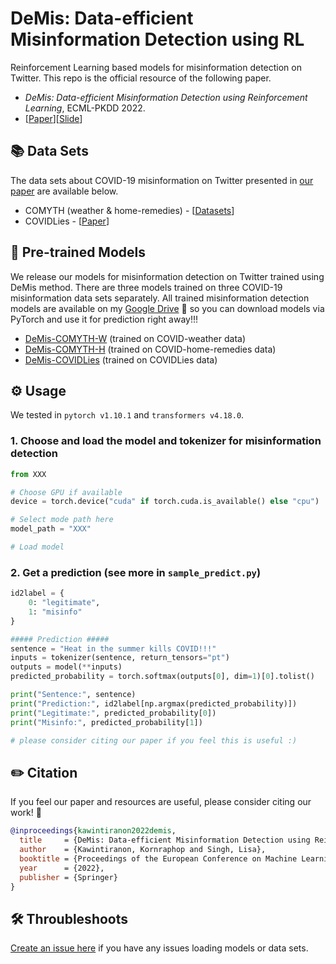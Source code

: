 # DeMis: Data-efficient Misinformation Detection using RL
Reinforcement Learning based models for misinformation detection on Twitter. This repo is the official resource of the following paper.
- *DeMis: Data-efficient Misinformation Detection using Reinforcement Learning*, ECML-PKDD 2022.
- [[Paper](https://drive.google.com/file/d/1oQL5R5YiaO3Wdj6o7Nqd7BVAN2kSMxN8/view?usp=sharing)][[Slide](https://docs.google.com/presentation/d/1buKDec8GezzwbNgR8lfj_dA4fqiVqc3qfewDq1W-Gl4/edit?usp=sharing)]

## 📚 Data Sets
The data sets about COVID-19 misinformation on Twitter presented in [our paper](https://drive.google.com/file/d/1oQL5R5YiaO3Wdj6o7Nqd7BVAN2kSMxN8/view?usp=sharing) are available below.

- COMYTH (weather & home-remedies) - [[Datasets](https://portals.mdi.georgetown.edu/public/misinformation-detection)]
- COVIDLies - [[Paper](https://aclanthology.org/2020.nlpcovid19-2.11/)]

## 🚀 Pre-trained Models
We release our models for misinformation detection on Twitter trained using DeMis method. There are three models trained on three COVID-19 misinformation data sets separately. All trained misinformation detection models are available on my [Google Drive](XXX) 🤗 so you can download models via PyTorch and use it for prediction right away!!!

- [DeMis-COMYTH-W](XXX) (trained on COVID-weather data)
- [DeMis-COMYTH-H](XXX) (trained on COVID-home-remedies data)
- [DeMis-COVIDLies](XXX) (trained on COVIDLies data)

## ⚙️ Usage
We tested in `pytorch v1.10.1` and `transformers v4.18.0`.

### 1. Choose and load the model and tokenizer for misinformation detection
```python
from XXX

# Choose GPU if available
device = torch.device("cuda" if torch.cuda.is_available() else "cpu")

# Select mode path here
model_path = "XXX"

# Load model

```

### 2. Get a prediction (see more in `sample_predict.py`)
```python
id2label = {
    0: "legitimate",
    1: "misinfo"
}

##### Prediction #####
sentence = "Heat in the summer kills COVID!!!"
inputs = tokenizer(sentence, return_tensors="pt")
outputs = model(**inputs)
predicted_probability = torch.softmax(outputs[0], dim=1)[0].tolist()

print("Sentence:", sentence)
print("Prediction:", id2label[np.argmax(predicted_probability)])
print("Legitimate:", predicted_probability[0])
print("Misinfo:", predicted_probability[1])

# please consider citing our paper if you feel this is useful :)
```

## ✏️ Citation
If you feel our paper and resources are useful, please consider citing our work! 🙏
```bibtex
@inproceedings{kawintiranon2022demis,
  title     = {DeMis: Data-efficient Misinformation Detection using Reinforcement Learning},
  author    = {Kawintiranon, Kornraphop and Singh, Lisa},
  booktitle = {Proceedings of the European Conference on Machine Learning and Principles and Practice of Knowledge Discovery in Databases (ECML-PKDD)},
  year      = {2022},
  publisher = {Springer}
}
```

##  🛠 Throubleshoots
[Create an issue here](https://github.com/GU-DataLab/misinformation-detection-DeMis/issues) if you have any issues loading models or data sets.

